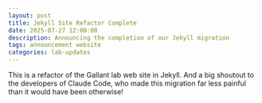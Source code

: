 ```yaml
---
layout: post
title: Jekyll Site Refactor Complete
date: 2025-07-27 12:00:00
description: Announcing the completion of our Jekyll migration
tags: announcement website
categories: lab-updates
---
```


This is a refactor of the Gallant lab web site in Jekyll. And a big shoutout to the developers of Claude Code, who made this migration far less painful than it would have been otherwise!